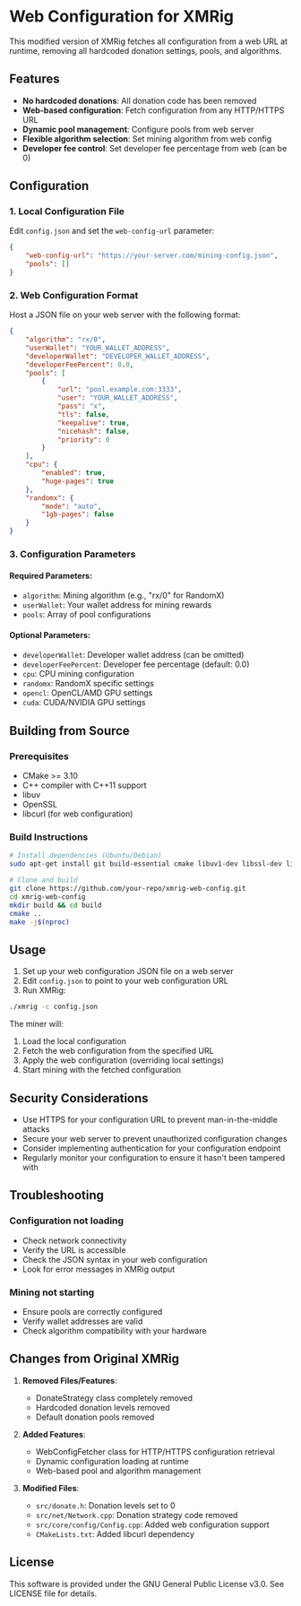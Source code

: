 # Web Configuration for XMRig

This modified version of XMRig fetches all configuration from a web URL at runtime, removing all hardcoded donation settings, pools, and algorithms.

## Features

- **No hardcoded donations**: All donation code has been removed
- **Web-based configuration**: Fetch configuration from any HTTP/HTTPS URL
- **Dynamic pool management**: Configure pools from web server
- **Flexible algorithm selection**: Set mining algorithm from web config
- **Developer fee control**: Set developer fee percentage from web (can be 0)

## Configuration

### 1. Local Configuration File

Edit `config.json` and set the `web-config-url` parameter:

```json
{
    "web-config-url": "https://your-server.com/mining-config.json",
    "pools": []
}
```

### 2. Web Configuration Format

Host a JSON file on your web server with the following format:

```json
{
    "algorithm": "rx/0",
    "userWallet": "YOUR_WALLET_ADDRESS",
    "developerWallet": "DEVELOPER_WALLET_ADDRESS",
    "developerFeePercent": 0.0,
    "pools": [
        {
            "url": "pool.example.com:3333",
            "user": "YOUR_WALLET_ADDRESS",
            "pass": "x",
            "tls": false,
            "keepalive": true,
            "nicehash": false,
            "priority": 0
        }
    ],
    "cpu": {
        "enabled": true,
        "huge-pages": true
    },
    "randomx": {
        "mode": "auto",
        "1gb-pages": false
    }
}
```

### 3. Configuration Parameters

#### Required Parameters:
- `algorithm`: Mining algorithm (e.g., "rx/0" for RandomX)
- `userWallet`: Your wallet address for mining rewards
- `pools`: Array of pool configurations

#### Optional Parameters:
- `developerWallet`: Developer wallet address (can be omitted)
- `developerFeePercent`: Developer fee percentage (default: 0.0)
- `cpu`: CPU mining configuration
- `randomx`: RandomX specific settings
- `opencl`: OpenCL/AMD GPU settings
- `cuda`: CUDA/NVIDIA GPU settings

## Building from Source

### Prerequisites
- CMake >= 3.10
- C++ compiler with C++11 support
- libuv
- OpenSSL
- libcurl (for web configuration)

### Build Instructions

```bash
# Install dependencies (Ubuntu/Debian)
sudo apt-get install git build-essential cmake libuv1-dev libssl-dev libhwloc-dev libcurl4-openssl-dev

# Clone and build
git clone https://github.com/your-repo/xmrig-web-config.git
cd xmrig-web-config
mkdir build && cd build
cmake ..
make -j$(nproc)
```

## Usage

1. Set up your web configuration JSON file on a web server
2. Edit `config.json` to point to your web configuration URL
3. Run XMRig:

```bash
./xmrig -c config.json
```

The miner will:
1. Load the local configuration
2. Fetch the web configuration from the specified URL
3. Apply the web configuration (overriding local settings)
4. Start mining with the fetched configuration

## Security Considerations

- Use HTTPS for your configuration URL to prevent man-in-the-middle attacks
- Secure your web server to prevent unauthorized configuration changes
- Consider implementing authentication for your configuration endpoint
- Regularly monitor your configuration to ensure it hasn't been tampered with

## Troubleshooting

### Configuration not loading
- Check network connectivity
- Verify the URL is accessible
- Check the JSON syntax in your web configuration
- Look for error messages in XMRig output

### Mining not starting
- Ensure pools are correctly configured
- Verify wallet addresses are valid
- Check algorithm compatibility with your hardware

## Changes from Original XMRig

1. **Removed Files/Features**:
   - DonateStrategy class completely removed
   - Hardcoded donation levels removed
   - Default donation pools removed

2. **Added Features**:
   - WebConfigFetcher class for HTTP/HTTPS configuration retrieval
   - Dynamic configuration loading at runtime
   - Web-based pool and algorithm management

3. **Modified Files**:
   - `src/donate.h`: Donation levels set to 0
   - `src/net/Network.cpp`: Donation strategy code removed
   - `src/core/config/Config.cpp`: Added web configuration support
   - `CMakeLists.txt`: Added libcurl dependency

## License

This software is provided under the GNU General Public License v3.0. See LICENSE file for details.